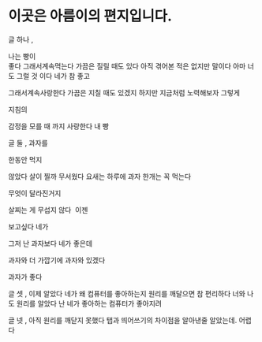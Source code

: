 
# 이곳은 아름이의 편지입니다.

글
하나
,



나는
빵이			
좋다
그래서계속먹는다
가끔은
질릴
때도
있다
아직
겪어본
적은
없지만
말이다
아마
너도
그럴
것
이다
네가
참
좋고

그래서계속사랑한다
가끔은
지칠
때도
있겠지
하지만
지금처럼
노력해보자
그렇게

지침의

감정을
모를
때
까지
사랑한다
내
빵


글
둘
,
과자를

한동안
먹지

않았다
살이
찔까
무서웠다
요새는
하루에
과자
한개는
꼭
먹는다

무엇이
달라진거지

살찌는
게
무섭지
않다  이젠

보고싶다
네가

그저
난
과자보다
네가
좋은데

과자와
더
가깝기에
과자와
있겠다

과자가 좋다

글
셋
,
이제
알았다
네가
왜
컴퓨터를
좋아하는지
원리를
깨달으면
참
편리하다
너와
나도
원리를
알았다
난
네가
좋아하는
컴퓨터가
좋아지려	

글
넷
,
아직
원리를
깨닫지
못했다
탭과
띄어쓰기의
차이점을
알아낸줄
알았는데.
어렵다 
